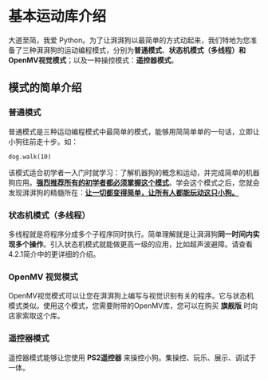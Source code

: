 # 基本运动库介绍



大道至简，我爱 Python。为了让湃湃狗以最简单的方式动起来，我们特地为您准备了三种湃湃狗的运动编程模式，分别为**普通模式**、**状态机模式（多线程）**和**OpenMV视觉模式**；以及一种操控模式：**遥控器模式**。



## 模式的简单介绍

### 普通模式

普通模式是三种运动编程模式中最简单的模式，能够用简简单单的一句话，立即让小狗往前走十步。如：

```
dog.walk(10)
```

该模式适合初学者一入门时就学习：了解机器狗的概念和运动，并完成简单的机器狗应用。**<u>强烈推荐所有的初学者都必须掌握这个模式</u>**。学会这个模式之后，您就会发现湃湃狗的精髓所在：**<u>让一切都变得简单，让所有人都能玩动这只小狗。</u>**



### 状态机模式（多线程）

多线程就是将程序分成多个子程序同时执行。简单理解就是让湃湃狗**同一时间内实现多个操作**。引入状态机模式就能做更高一级的应用，比如超声波避障。请查看4.2.1简介中的更详细的介绍。



### OpenMV 视觉模式

OpenMV视觉模式可以让您在湃湃狗上编写与视觉识别有关的程序。它与状态机模式类似。使用这个模式，您需要附带的OpenMV库，您可以在购买 **旗舰版** 时向店家索取这个库。



### 遥控器模式

遥控器模式能够让您使用 **PS2遥控器** 来操控小狗。集操控、玩乐、展示、调试于一体。